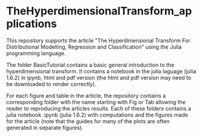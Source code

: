 # TheHyperdimensionalTransform_applications

This repository supports the article "The Hyperdimensional Transform For Distributional Modelling, Regression and Classification" using the Julia programming language.

The folder BasicTutorial contains a basic general introduction to the hyperdimensional transform. It contains a notebook in the julia laguage (julia 1.6.2) in ipynb, html and pdf version (the html and pdf version may need to be downloaded to render correctly).

For each figure and table in the article, the repository contains a corresponding folder with the name starting with Fig or Tab allowing the reader to reproducing the articles results. Each of these folders contains a julia notebook .ipynb (julia 1.6.2) with computations and the figures made for the article (note that the guides for many of the plots are often generated in separate figures).
